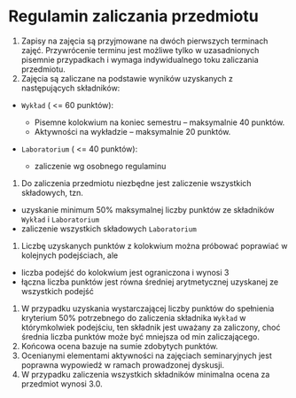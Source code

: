 # Regulamin zaliczania przedmiotu

1. Zapisy na zajęcia są przyjmowane na dwóch pierwszych terminach zajęć. Przywrócenie terminu jest możliwe tylko w uzasadnionych pisemnie przypadkach i wymaga indywidualnego toku zaliczania przedmiotu.
1. Zajęcia są zaliczane na podstawie wyników uzyskanych z następujących składników:

  - `Wykład` ( <= 60 punktów):
       - Pisemne kolokwium na koniec semestru – maksymalnie 40 punktów.
       - Aktywności na wykładzie – maksymalnie 20 punktów.

  - `Laboratorium` ( <= 40 punktów):
       - zaliczenie wg osobnego regulaminu
      
1. Do zaliczenia przedmiotu niezbędne jest zaliczenie wszystkich składowych, tzn. 
  - uzyskanie minimum 50% maksymalnej liczby punktów ze składników `Wykład` i `Laboratorium`
  - zaliczenie wszystkich składowych `Laboratorium`
1. Liczbę uzyskanych punktów z kolokwium można próbować poprawiać w kolejnych podejściach, ale 
  - liczba podejść do kolokwium jest ograniczona i wynosi 3
  - łączna liczba punktów jest równa średniej arytmetycznej uzyskanej ze wszystkich podejść
1. W przypadku uzyskania wystarczającej liczby punktów do spełnienia kryterium 50% potrzebnego do zaliczenia składnika `Wykład` w którymkolwiek podejściu, ten składnik jest uważany za zaliczony, choć średnia liczba punktów może być mniejsza od min zaliczającego.
1. Końcowa ocena bazuje na sumie zdobytych punktów.
1. Ocenianymi elementami aktywności na zajęciach seminaryjnych jest poprawna wypowiedź w ramach prowadzonej dyskusji.
1. W przypadku zaliczenia wszystkich składników minimalna ocena za przedmiot wynosi 3.0.

